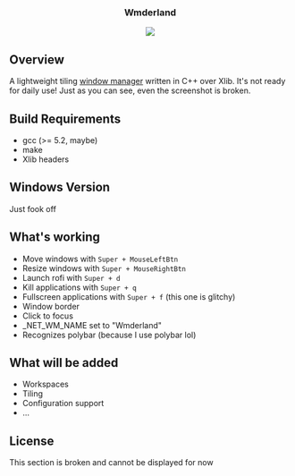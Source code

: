 <div align="center">
<h3>Wmderland</h3>
<img src="https://github.com/aesophor/Wmderland/raw/master/assets/scrot.jpg">

</div>

## Overview
A lightweight tiling [window manager](https://en.wikipedia.org/wiki/Window_manager) written in C++ over Xlib.
It's not ready for daily use! Just as you can see, even the screenshot is broken.

## Build Requirements
* gcc (>= 5.2, maybe)
* make
* Xlib headers

## Windows Version
Just fook off

## What's working
* Move windows with `Super + MouseLeftBtn`
* Resize windows with `Super + MouseRightBtn`
* Launch rofi with `Super + d`
* Kill applications with `Super + q`
* Fullscreen applications with `Super + f` (this one is glitchy)
* Window border
* Click to focus
* _NET_WM_NAME set to "Wmderland"
* Recognizes polybar (because I use polybar lol)

## What will be added
* Workspaces
* Tiling
* Configuration support
* ...

## License
This section is broken and cannot be displayed for now

